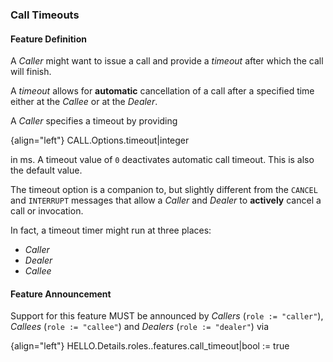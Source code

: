 ### Call Timeouts

#### Feature Definition

A *Caller* might want to issue a call and provide a *timeout* after which the call will finish.

A *timeout* allows for **automatic** cancellation of a call after a specified time either at the *Callee* or at the *Dealer*.

A *Caller* specifies a timeout by providing

{align="left"}
        CALL.Options.timeout|integer

in ms. A timeout value of `0` deactivates automatic call timeout. This is also the default value.

The timeout option is a companion to, but slightly different from the `CANCEL` and `INTERRUPT` messages that allow a *Caller* and *Dealer* to **actively** cancel a call or invocation.

In fact, a timeout timer might run at three places:

 * *Caller*
 * *Dealer*
 * *Callee*


#### Feature Announcement

Support for this feature MUST be announced by *Callers* (`role := "caller"`), *Callees* (`role := "callee"`) and *Dealers* (`role := "dealer"`) via

{align="left"}
        HELLO.Details.roles.<role>.features.call_timeout|bool := true
